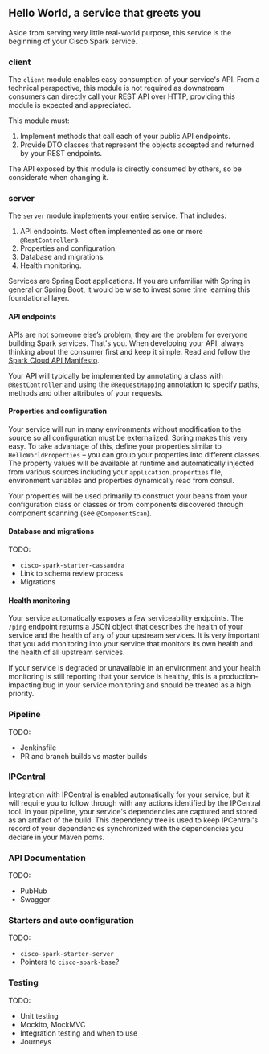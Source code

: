 ## Hello World, a service that greets you

Aside from serving very little real-world purpose, this service is the beginning of your Cisco Spark service.


### client

The `client` module enables easy consumption of your service's API. From a technical perspective, this module is not required as downstream consumers can directly call your REST API over HTTP, providing this module is expected and appreciated.

This module must:

1. Implement methods that call each of your public API endpoints.
2. Provide DTO classes that represent the objects accepted and returned by your REST endpoints.

The API exposed by this module is directly consumed by others, so be considerate when changing it.

### server

The `server` module implements your entire service. That includes:

1. API endpoints. Most often implemented as one or more `@RestController`s.
2. Properties and configuration.
3. Database and migrations.
4. Health monitoring.

Services are Spring Boot applications. If you are unfamiliar with Spring in general or Spring Boot, it would be wise to invest some time learning this foundational layer.

#### API endpoints

APIs are not someone else’s problem, they are the problem for everyone building Spark services. That's you. When developing your API, always thinking about the consumer first and keep it simple. Read and follow the [Spark Cloud API Manifesto](https://wiki.cisco.com/display/S4D/Spark+Cloud+API+Manifesto).

Your API will typically be implemented by annotating a class with `@RestController` and using the `@RequestMapping` annotation to specify paths, methods and other attributes of your requests.

#### Properties and configuration

Your service will run in many environments without modification to the source so all configuration must be externalized. Spring makes this very easy. To take advantage of this, define your properties similar to `HelloWorldProperties` – you can group your properties into different classes. The property values will be available at runtime and automatically injected from various sources including your `application.properties` file, environment variables and properties dynamically read from consul.

Your properties will be used primarily to construct your beans from your configuration class or classes or from components discovered through component scanning (see `@ComponentScan`).

#### Database and migrations

TODO:

* `cisco-spark-starter-cassandra`
* Link to schema review process
* Migrations

#### Health monitoring

Your service automatically exposes a few serviceability endpoints. The `/ping` endpoint returns a JSON object that describes the health of your service and the health of any of your upstream services. It is very important that you add monitoring into your service that monitors its own health and the health of all upstream services.

If your service is degraded or unavailable in an environment and your health monitoring is still reporting that your service is healthy, this is a production-impacting bug in your service monitoring and should be treated as a high priority.

### Pipeline

TODO:

* Jenkinsfile
* PR and branch builds vs master builds

### IPCentral

Integration with IPCentral is enabled automatically for your service, but it will require you to follow through with any actions identified by the IPCentral tool. In your pipeline, your service's dependencies are captured and stored as an artifact of the build. This dependency tree is used to keep IPCentral's record of your dependencies synchronized with the dependencies you declare in your Maven poms.

### API Documentation

TODO:

* PubHub
* Swagger

### Starters and auto configuration

TODO:

* `cisco-spark-starter-server`
* Pointers to `cisco-spark-base`?

### Testing

TODO:

* Unit testing
* Mockito, MockMVC
* Integration testing and when to use
* Journeys

